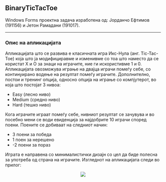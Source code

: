 ## BinaryTicTacToe

Windows Forms проектна задача изработена од: Јорданчо Ефтимов (191156) и Јетон Рамадани (191017).

***

### Опис на апликацијата

Апликацијата што се развива е класичната игра Икс-Нула (анг. Tic-Tac-Toe) која што ја модифициравме и изменивме со тоа што наместо да се користат Х и О за знаци на играчите, ние ги искористивме 1 и 0. Апликацијата овозможува играње на двајца играчи помеѓу себе, со континуирано водење на резултат помеѓу играчите. Дополнително, постои и тренинг опција, односно опција на играње со компјутерот, во која што постојат 3 нивоа:
- Easy (лесно ниво)
- Medium (средно ниво)
- Hard (тешко ниво)

Кога играчите играат помеѓу себе, нивниот резултат се зачувува и во посебно мени се води евиденција за најдобрите 10 играчи според поени. Поените се добиваат на следниот начин:
- 3 поени за победа
- 1 поен за нерешено
- -2 поени за пораз

Играта е направена со минималистички дизајн со цел да биде полесна за употреба од страна на играчите. Изгледнот на апликацијата следи во прилог:
<p align="center">
  <img src="https://i.ibb.co/JnNM8f5/Untitled.png">
</p>
